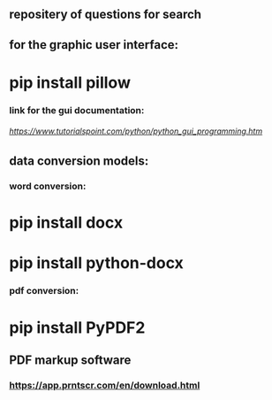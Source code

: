 ## repositery of questions for search
## for the graphic user interface:
# pip install pillow
### link for the gui documentation: 
###### https://www.tutorialspoint.com/python/python_gui_programming.htm
## data conversion models:
### word conversion:
# pip install docx
# pip install python-docx
### pdf conversion:
# pip install PyPDF2
## PDF markup software
### https://app.prntscr.com/en/download.html
